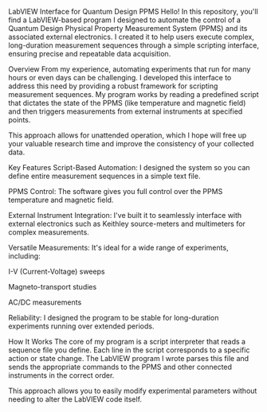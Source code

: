 LabVIEW Interface for Quantum Design PPMS
Hello! In this repository, you'll find a LabVIEW-based program I designed to automate the control of a Quantum Design Physical Property Measurement System (PPMS) and its associated external electronics. I created it to help users execute complex, long-duration measurement sequences through a simple scripting interface, ensuring precise and repeatable data acquisition.

Overview
From my experience, automating experiments that run for many hours or even days can be challenging. I developed this interface to address this need by providing a robust framework for scripting measurement sequences. My program works by reading a predefined script that dictates the state of the PPMS (like temperature and magnetic field) and then triggers measurements from external instruments at specified points.

This approach allows for unattended operation, which I hope will free up your valuable research time and improve the consistency of your collected data.

Key Features
Script-Based Automation: I designed the system so you can define entire measurement sequences in a simple text file.

PPMS Control: The software gives you full control over the PPMS temperature and magnetic field.

External Instrument Integration: I've built it to seamlessly interface with external electronics such as Keithley source-meters and multimeters for complex measurements.

Versatile Measurements: It's ideal for a wide range of experiments, including:

I-V (Current-Voltage) sweeps

Magneto-transport studies

AC/DC measurements

Reliability: I designed the program to be stable for long-duration experiments running over extended periods.

How It Works
The core of my program is a script interpreter that reads a sequence file you define. Each line in the script corresponds to a specific action or state change. The LabVIEW program I wrote parses this file and sends the appropriate commands to the PPMS and other connected instruments in the correct order.

This approach allows you to easily modify experimental parameters without needing to alter the LabVIEW code itself.
